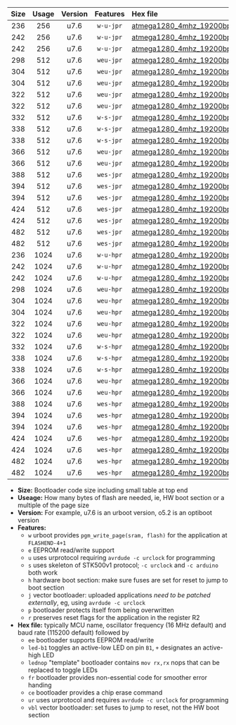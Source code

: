 |Size|Usage|Version|Features|Hex file|
|:-:|:-:|:-:|:-:|:--|
|236|256|u7.6|`w-u-jpr`|[atmega1280_4mhz_19200bps_ur_vbl.hex](https://raw.githubusercontent.com/stefanrueger/urboot/main/atmega1280_4mhz_19200bps_ur_vbl.hex)|
|242|256|u7.6|`w-u-jpr`|[atmega1280_4mhz_19200bps_led+b7_ur_vbl.hex](https://raw.githubusercontent.com/stefanrueger/urboot/main/atmega1280_4mhz_19200bps_led+b7_ur_vbl.hex)|
|242|256|u7.6|`w-u-jpr`|[atmega1280_4mhz_19200bps_lednop_ur_vbl.hex](https://raw.githubusercontent.com/stefanrueger/urboot/main/atmega1280_4mhz_19200bps_lednop_ur_vbl.hex)|
|298|512|u7.6|`weu-jpr`|[atmega1280_4mhz_19200bps_ee_ur_vbl.hex](https://raw.githubusercontent.com/stefanrueger/urboot/main/atmega1280_4mhz_19200bps_ee_ur_vbl.hex)|
|304|512|u7.6|`weu-jpr`|[atmega1280_4mhz_19200bps_ee_led+b7_ur_vbl.hex](https://raw.githubusercontent.com/stefanrueger/urboot/main/atmega1280_4mhz_19200bps_ee_led+b7_ur_vbl.hex)|
|304|512|u7.6|`weu-jpr`|[atmega1280_4mhz_19200bps_ee_lednop_ur_vbl.hex](https://raw.githubusercontent.com/stefanrueger/urboot/main/atmega1280_4mhz_19200bps_ee_lednop_ur_vbl.hex)|
|322|512|u7.6|`weu-jpr`|[atmega1280_4mhz_19200bps_ee_led+b7_fr_ur_vbl.hex](https://raw.githubusercontent.com/stefanrueger/urboot/main/atmega1280_4mhz_19200bps_ee_led+b7_fr_ur_vbl.hex)|
|322|512|u7.6|`weu-jpr`|[atmega1280_4mhz_19200bps_ee_lednop_fr_ur_vbl.hex](https://raw.githubusercontent.com/stefanrueger/urboot/main/atmega1280_4mhz_19200bps_ee_lednop_fr_ur_vbl.hex)|
|332|512|u7.6|`w-s-jpr`|[atmega1280_4mhz_19200bps_vbl.hex](https://raw.githubusercontent.com/stefanrueger/urboot/main/atmega1280_4mhz_19200bps_vbl.hex)|
|338|512|u7.6|`w-s-jpr`|[atmega1280_4mhz_19200bps_led+b7_vbl.hex](https://raw.githubusercontent.com/stefanrueger/urboot/main/atmega1280_4mhz_19200bps_led+b7_vbl.hex)|
|338|512|u7.6|`w-s-jpr`|[atmega1280_4mhz_19200bps_lednop_vbl.hex](https://raw.githubusercontent.com/stefanrueger/urboot/main/atmega1280_4mhz_19200bps_lednop_vbl.hex)|
|366|512|u7.6|`weu-jpr`|[atmega1280_4mhz_19200bps_ee_led+b7_fr_ce_ur_vbl.hex](https://raw.githubusercontent.com/stefanrueger/urboot/main/atmega1280_4mhz_19200bps_ee_led+b7_fr_ce_ur_vbl.hex)|
|366|512|u7.6|`weu-jpr`|[atmega1280_4mhz_19200bps_ee_lednop_fr_ce_ur_vbl.hex](https://raw.githubusercontent.com/stefanrueger/urboot/main/atmega1280_4mhz_19200bps_ee_lednop_fr_ce_ur_vbl.hex)|
|388|512|u7.6|`wes-jpr`|[atmega1280_4mhz_19200bps_ee_vbl.hex](https://raw.githubusercontent.com/stefanrueger/urboot/main/atmega1280_4mhz_19200bps_ee_vbl.hex)|
|394|512|u7.6|`wes-jpr`|[atmega1280_4mhz_19200bps_ee_led+b7_vbl.hex](https://raw.githubusercontent.com/stefanrueger/urboot/main/atmega1280_4mhz_19200bps_ee_led+b7_vbl.hex)|
|394|512|u7.6|`wes-jpr`|[atmega1280_4mhz_19200bps_ee_lednop_vbl.hex](https://raw.githubusercontent.com/stefanrueger/urboot/main/atmega1280_4mhz_19200bps_ee_lednop_vbl.hex)|
|424|512|u7.6|`wes-jpr`|[atmega1280_4mhz_19200bps_ee_led+b7_fr_vbl.hex](https://raw.githubusercontent.com/stefanrueger/urboot/main/atmega1280_4mhz_19200bps_ee_led+b7_fr_vbl.hex)|
|424|512|u7.6|`wes-jpr`|[atmega1280_4mhz_19200bps_ee_lednop_fr_vbl.hex](https://raw.githubusercontent.com/stefanrueger/urboot/main/atmega1280_4mhz_19200bps_ee_lednop_fr_vbl.hex)|
|482|512|u7.6|`wes-jpr`|[atmega1280_4mhz_19200bps_ee_led+b7_fr_ce_vbl.hex](https://raw.githubusercontent.com/stefanrueger/urboot/main/atmega1280_4mhz_19200bps_ee_led+b7_fr_ce_vbl.hex)|
|482|512|u7.6|`wes-jpr`|[atmega1280_4mhz_19200bps_ee_lednop_fr_ce_vbl.hex](https://raw.githubusercontent.com/stefanrueger/urboot/main/atmega1280_4mhz_19200bps_ee_lednop_fr_ce_vbl.hex)|
|236|1024|u7.6|`w-u-hpr`|[atmega1280_4mhz_19200bps_ur.hex](https://raw.githubusercontent.com/stefanrueger/urboot/main/atmega1280_4mhz_19200bps_ur.hex)|
|242|1024|u7.6|`w-u-hpr`|[atmega1280_4mhz_19200bps_led+b7_ur.hex](https://raw.githubusercontent.com/stefanrueger/urboot/main/atmega1280_4mhz_19200bps_led+b7_ur.hex)|
|242|1024|u7.6|`w-u-hpr`|[atmega1280_4mhz_19200bps_lednop_ur.hex](https://raw.githubusercontent.com/stefanrueger/urboot/main/atmega1280_4mhz_19200bps_lednop_ur.hex)|
|298|1024|u7.6|`weu-hpr`|[atmega1280_4mhz_19200bps_ee_ur.hex](https://raw.githubusercontent.com/stefanrueger/urboot/main/atmega1280_4mhz_19200bps_ee_ur.hex)|
|304|1024|u7.6|`weu-hpr`|[atmega1280_4mhz_19200bps_ee_led+b7_ur.hex](https://raw.githubusercontent.com/stefanrueger/urboot/main/atmega1280_4mhz_19200bps_ee_led+b7_ur.hex)|
|304|1024|u7.6|`weu-hpr`|[atmega1280_4mhz_19200bps_ee_lednop_ur.hex](https://raw.githubusercontent.com/stefanrueger/urboot/main/atmega1280_4mhz_19200bps_ee_lednop_ur.hex)|
|322|1024|u7.6|`weu-hpr`|[atmega1280_4mhz_19200bps_ee_led+b7_fr_ur.hex](https://raw.githubusercontent.com/stefanrueger/urboot/main/atmega1280_4mhz_19200bps_ee_led+b7_fr_ur.hex)|
|322|1024|u7.6|`weu-hpr`|[atmega1280_4mhz_19200bps_ee_lednop_fr_ur.hex](https://raw.githubusercontent.com/stefanrueger/urboot/main/atmega1280_4mhz_19200bps_ee_lednop_fr_ur.hex)|
|332|1024|u7.6|`w-s-hpr`|[atmega1280_4mhz_19200bps.hex](https://raw.githubusercontent.com/stefanrueger/urboot/main/atmega1280_4mhz_19200bps.hex)|
|338|1024|u7.6|`w-s-hpr`|[atmega1280_4mhz_19200bps_led+b7.hex](https://raw.githubusercontent.com/stefanrueger/urboot/main/atmega1280_4mhz_19200bps_led+b7.hex)|
|338|1024|u7.6|`w-s-hpr`|[atmega1280_4mhz_19200bps_lednop.hex](https://raw.githubusercontent.com/stefanrueger/urboot/main/atmega1280_4mhz_19200bps_lednop.hex)|
|366|1024|u7.6|`weu-hpr`|[atmega1280_4mhz_19200bps_ee_led+b7_fr_ce_ur.hex](https://raw.githubusercontent.com/stefanrueger/urboot/main/atmega1280_4mhz_19200bps_ee_led+b7_fr_ce_ur.hex)|
|366|1024|u7.6|`weu-hpr`|[atmega1280_4mhz_19200bps_ee_lednop_fr_ce_ur.hex](https://raw.githubusercontent.com/stefanrueger/urboot/main/atmega1280_4mhz_19200bps_ee_lednop_fr_ce_ur.hex)|
|388|1024|u7.6|`wes-hpr`|[atmega1280_4mhz_19200bps_ee.hex](https://raw.githubusercontent.com/stefanrueger/urboot/main/atmega1280_4mhz_19200bps_ee.hex)|
|394|1024|u7.6|`wes-hpr`|[atmega1280_4mhz_19200bps_ee_led+b7.hex](https://raw.githubusercontent.com/stefanrueger/urboot/main/atmega1280_4mhz_19200bps_ee_led+b7.hex)|
|394|1024|u7.6|`wes-hpr`|[atmega1280_4mhz_19200bps_ee_lednop.hex](https://raw.githubusercontent.com/stefanrueger/urboot/main/atmega1280_4mhz_19200bps_ee_lednop.hex)|
|424|1024|u7.6|`wes-hpr`|[atmega1280_4mhz_19200bps_ee_led+b7_fr.hex](https://raw.githubusercontent.com/stefanrueger/urboot/main/atmega1280_4mhz_19200bps_ee_led+b7_fr.hex)|
|424|1024|u7.6|`wes-hpr`|[atmega1280_4mhz_19200bps_ee_lednop_fr.hex](https://raw.githubusercontent.com/stefanrueger/urboot/main/atmega1280_4mhz_19200bps_ee_lednop_fr.hex)|
|482|1024|u7.6|`wes-hpr`|[atmega1280_4mhz_19200bps_ee_led+b7_fr_ce.hex](https://raw.githubusercontent.com/stefanrueger/urboot/main/atmega1280_4mhz_19200bps_ee_led+b7_fr_ce.hex)|
|482|1024|u7.6|`wes-hpr`|[atmega1280_4mhz_19200bps_ee_lednop_fr_ce.hex](https://raw.githubusercontent.com/stefanrueger/urboot/main/atmega1280_4mhz_19200bps_ee_lednop_fr_ce.hex)|

- **Size:** Bootloader code size including small table at top end
- **Useage:** How many bytes of flash are needed, ie, HW boot section or a multiple of the page size
- **Version:** For example, u7.6 is an urboot version, o5.2 is an optiboot version
- **Features:**
  + `w` urboot provides `pgm_write_page(sram, flash)` for the application at `FLASHEND-4+1`
  + `e` EEPROM read/write support
  + `u` uses urprotocol requiring `avrdude -c urclock` for programming
  + `s` uses skeleton of STK500v1 protocol; `-c urclock` and `-c arduino` both work
  + `h` hardware boot section: make sure fuses are set for reset to jump to boot section
  + `j` vector bootloader: uploaded applications *need to be patched externally*, eg, using `avrdude -c urclock`
  + `p` bootloader protects itself from being overwritten
  + `r` preserves reset flags for the application in the register R2
- **Hex file:** typically MCU name, oscillator frequency (16 MHz default) and baud rate (115200 default) followed by
  + `ee` bootloader supports EEPROM read/write
  + `led-b1` toggles an active-low LED on pin `B1`, `+` designates an active-high LED
  + `lednop` "template" bootloader contains `mov rx,rx` nops that can be replaced to toggle LEDs
  + `fr` bootloader provides non-essential code for smoother error handing
  + `ce` bootloader provides a chip erase command
  + `ur` uses urprotocol and requires `avrdude -c urclock` for programming
  + `vbl` vector bootloader: set fuses to jump to reset, not the HW boot section
